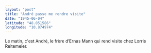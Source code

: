 ```yaml
---
layout: "post"
title: "André passe me rendre visite"
date: "1945-06-04"
latitude: "48.051586"
longitude: "10.874974"
---
```


Le matin, c'est André, le frère d’Ernas Mann qui rend visite chez Lorris Reitemeier.


<div class="histoire"></div>

<div class="commentaire"></div>